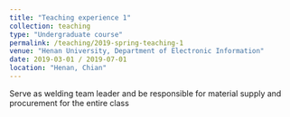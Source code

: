 ```yaml
---
title: "Teaching experience 1"
collection: teaching
type: "Undergraduate course"
permalink: /teaching/2019-spring-teaching-1
venue: "Henan University, Department of Electronic Information"
date: 2019-03-01 / 2019-07-01
location: "Henan, Chian"
---
```

Serve as welding team leader and be responsible for material supply and procurement for the entire class